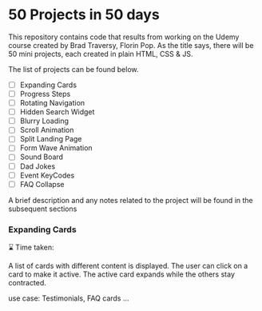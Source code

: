# 50 Projects in 50 days

This repository contains code that results from working on the Udemy course created by Brad Traversy, Florin Pop. As the title says, there will be 50 mini projects, each created in plain HTML, CSS & JS.

The list of projects can be found below.

- [ ] Expanding Cards
- [ ] Progress Steps
- [ ] Rotating Navigation
- [ ] Hidden Search Widget
- [ ] Blurry Loading
- [ ] Scroll Animation
- [ ] Split Landing Page
- [ ] Form Wave Animation
- [ ] Sound Board
- [ ] Dad Jokes
- [ ] Event KeyCodes
- [ ] FAQ Collapse

A brief description and any notes related to the project will be found in the subsequent sections

### Expanding Cards

:hourglass: Time taken:

A list of cards with different content is displayed. The user can click on a card to make it active. The active card expands while the others stay contracted.

use case: Testimonials, FAQ cards ...
